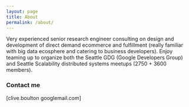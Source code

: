 ```yaml
---
layout: page
title: About
permalink: /about/
---
```

Very experienced senior research engineer consulting on design and development of direct demand ecommerce and fulfillment  (really familiar with big data ecosphere and catering to business developers). Enjoy teaming up to organize both the Seattle GDG (Google Developers Group) and Seattle Scalability distributed systems meetups (2750 + 3600 members). 

### Contact me

[clive.boulton googlemail.com]
